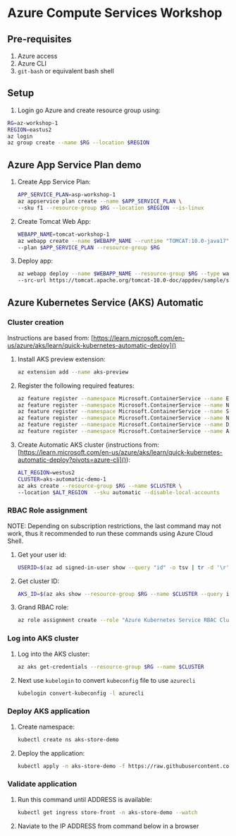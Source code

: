 # Azure Compute Services Workshop

## Pre-requisites

1. Azure access
1. Azure CLI
1. `git-bash` or equivalent bash shell

## Setup

1. Login go Azure and create resource group using:

```bash
RG=az-workshop-1
REGION=eastus2
az login
az group create --name $RG --location $REGION
```

## Azure App Service Plan demo

1. Create App Service Plan:

    ```bash
    APP_SERVICE_PLAN=asp-workshop-1
    az appservice plan create --name $APP_SERVICE_PLAN \
    --sku f1 --resource-group $RG --location $REGION --is-linux
    ```

1. Create Tomcat Web App:

    ```bash
    WEBAPP_NAME=tomcat-workshop-1
    az webapp create --name $WEBAPP_NAME --runtime "TOMCAT:10.0-java17" \
    --plan $APP_SERVICE_PLAN --resource-group $RG
    ```

1. Deploy app:

    ```bash
    az webapp deploy --name $WEBAPP_NAME --resource-group $RG --type war \
    --src-url https://tomcat.apache.org/tomcat-10.0-doc/appdev/sample/sample.war
    ```

## Azure Kubernetes Service (AKS) Automatic

### Cluster creation

Instructions are based from: [https://learn.microsoft.com/en-us/azure/aks/learn/quick-kubernetes-automatic-deploy]()

1. Install AKS preview extension:

    ```bash
    az extension add --name aks-preview
    ```

1. Register the following required features:

    ```bash
    az feature register --namespace Microsoft.ContainerService --name EnableAPIServerVnetIntegrationPreview
    az feature register --namespace Microsoft.ContainerService --name NRGLockdownPreview
    az feature register --namespace Microsoft.ContainerService --name SafeguardsPreview
    az feature register --namespace Microsoft.ContainerService --name NodeAutoProvisioningPreview
    az feature register --namespace Microsoft.ContainerService --name DisableSSHPreview
    az feature register --namespace Microsoft.ContainerService --name AutomaticSKUPreview
    ```

1. Create Automatic AKS cluster (instructions from: [https://learn.microsoft.com/en-us/azure/aks/learn/quick-kubernetes-automatic-deploy?pivots=azure-cli]()):

    ```bash
    ALT_REGION=westus2
    CLUSTER=aks-automatic-demo-1
    az aks create --resource-group $RG --name $CLUSTER \
    --location $ALT_REGION  --sku automatic --disable-local-accounts 
    ```

### RBAC Role assignment

NOTE: Depending on subscription restrictions, the last command may not work,
thus it recommended to run these commands using Azure Cloud Shell.

1. Get your user id:
    ```bash
    USERID=$(az ad signed-in-user show --query "id" -o tsv | tr -d '\r')
    ```

1. Get cluster ID:
    ```bash
    AKS_ID=$(az aks show --resource-group $RG --name $CLUSTER --query id --output tsv)

1. Grand RBAC role:
    ```bash
    az role assignment create --role "Azure Kubernetes Service RBAC Cluster Admin" --assignee $USERID --scope $AKS_ID
    ```

### Log into AKS cluster

1. Log into the AKS cluster:

    ```bash
    az aks get-credentials --resource-group $RG --name $CLUSTER
    ```

1. Next use `kubelogin` to convert `kubeconfig` file to use `azurecli`

    ```bash
    kubelogin convert-kubeconfig -l azurecli
    ```

### Deploy AKS application

1. Create namespace:

    ```bash
    kubectl create ns aks-store-demo
    ```

1. Deploy the application:

    ```bash
    kubectl apply -n aks-store-demo -f https://raw.githubusercontent.com/Azure-Samples/aks-store-demo/main/aks-store-ingress-quickstart.yaml
    ```

### Validate application

1. Run this command until ADDRESS is available:

    ```bash
    kubectl get ingress store-front -n aks-store-demo --watch
    ```

1. Naviate to the IP ADDRESS from command below in a browser